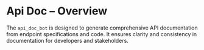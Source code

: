# Api Doc – Overview

The `api_doc_bot` is designed to generate comprehensive API documentation from endpoint specifications and code. It ensures clarity and consistency in documentation for developers and stakeholders.
